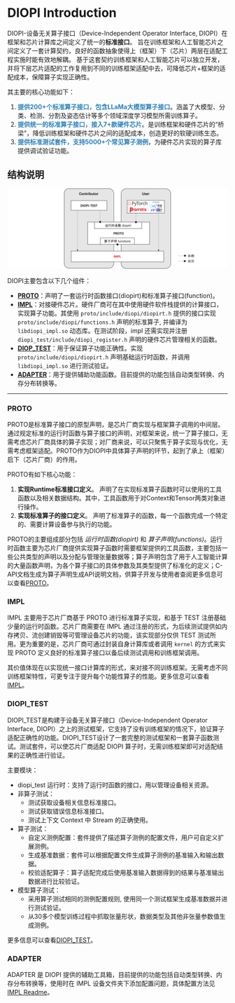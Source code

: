 # DIOPI Introduction

DIOPI-设备无关算子接口（Device-Independent Operator Interface, DIOPI）在框架和芯片计算库之间定义了统一的**标准接口**。
旨在训练框架和人工智能芯片之间定义了一套计算契约，良好的函数抽象使得上（框架）下（芯片）两层在适配工程实施时能有效地解耦。
基于这套契约训练框架和人工智能芯片可以独立开发，并将下层芯片适配的工作复用到不同的训练框架适配中去，可降低芯片+框架的适配成本，保障算子实现正确性。

其主要的核心功能如下：
1. **<font color="2980b9">提供200+个标准算子接口，包含LLaMa大模型算子接口</font>**。涵盖了大模型、分类、检测、分割及姿态估计等多个领域深度学习模型所需训练算子。
2. **<font color="2980b9">提供统一的标准算子接口，接入7+款硬件芯片</font>**。是训练框架和硬件芯片的“桥梁”，降低训练框架和硬件芯片之间的适配成本，创造更好的软硬训练生态。
3. **<font color="2980b9">提供标准测试套件，支持5000+个常见算子测例</font>**，为硬件芯片实现的算子库提供调试验证功能。


## 结构说明

![结构](../../_static/image/DIOPI/DIOPI_structure.png)

DIOPI主要包含以下几个组件：

- [**PROTO**](https://github.com/DeepLink-org/DIOPI/tree/main/proto)：声明了一套运行时函数接口(diopirt)和标准算子接口(function)。
- [**IMPL**](https://github.com/DeepLink-org/DIOPI/tree/main/impl)：对接硬件芯片。硬件厂商可在其中使用硬件软件栈提供的计算接口，实现算子功能。其使用 ```proto/include/diopi/diopirt.h``` 提供的接口实现 ```proto/include/diopi/functions.h``` 声明的标准算子, 并编译为 ```libdiopi_impl.so``` 动态库。在测试阶段，impl 还需实现并注册 ```diopi_test/include/diopi_register.h``` 声明的硬件芯片管理相关的函数。
- [**DIOP_TEST**](https://github.com/DeepLink-org/DIOPI/tree/main/diopi_test)：用于保证算子功能正确性。实现 ```proto/include/diopi/diopirt.h``` 声明基础运行时函数，并调用 ```libdiopi_impl.so``` 进行测试验证。
- [**ADAPTER**](https://github.com/DeepLink-org/DIOPI/tree/main/adaptor)：用于提供辅助功能函数。目前提供的功能包括自动类型转换、内存分布转换等。


----

### PROTO

PROTO是标准算子接口的原型声明，是芯片厂商实现与框架算子调用的中间层。通过规定标准的运行时函数与算子接口的声明，对框架来说，统一了算子接口，无需考虑芯片厂商具体的算子实现；对厂商来说，可以只聚焦于算子实现与优化，无需考虑框架适配。PROTO作为DIOPI中具体算子声明的环节，起到了承上（框架）启下（芯片厂商）的作用。

PROTO有如下核心功能：
 1. **实现Runtime标准接口定义**。
 声明了在实现标准算子函数时可以使用的工具函数以及相关数据结构。其中，工具函数用于对Context和Tensor两类对象进行操作。
 2. **实现标准算子的接口定义**。
 声明了标准算子的函数，每一个函数完成一个特定的、需要计算设备参与执行的功能。


PROTO的主要组成部分包括 _运行时函数(diopirt)_ 和 _算子声明(functions)_。运行时函数主要为芯片厂商提供实现算子函数时需要框架提供的工具函数，主要包括一些公共类型的声明以及分配与管理张量数据等；算子声明包含了用于人工智能计算的大量函数声明，为各个算子接口的具体参数及其类型提供了标准化的定义；C-API文档生成为算子声明生成API说明文档，供算子开发与使用者查阅更多信息可以查看[PROTO](https://github.com/DeepLink-org/DIOPI/tree/main/proto)。


### IMPL

IMPL 主要用于芯片厂商基于 PROTO 进行标准算子实现，和基于 TEST 注册基础少量的运行时函数。芯片厂商需要在 IMPL 通过注册的形式，为后续测试提供如内存拷贝、流创建销毁等可管理设备芯片的功能，该实现部分仅供 TEST 测试所用。更为重要的是，芯片厂商可通过封装自身计算库或者调用 ``kernel`` 的方式来实现 PROTO 定义良好的标准算子接口以备后续测试调用和训练框架调用。

其价值体现在以实现统一接口计算库的形式，来对接不同训练框架。无需考虑不同训练框架特性，可更专注于提升每个功能性算子的性能。更多信息可以查看[IMPL](https://github.com/DeepLink-org/DIOPI/tree/main/impl)。


### DIOPI_TEST

DIOPI_TEST是构建于设备无关算子接口（Device-Independent Operator Interface, DIOPI）之上的测试框架，它支持了没有训练框架的情况下，验证算子适配正确性的功能。DIOPI_TEST设计了一套完整的测试框架和一套算子函数测试。测试套件，可以使芯片厂商适配 DIOPI 算子时，无需训练框架即可对适配结果的正确性进行验证。

主要模块：
* diopi_test 运行时：支持了运行时函数的接口，用以管理设备相关资源。
* 非算子测试：
    * 测试获取设备相关信息标准接口。
    * 测试获取错误信息标准接口。
    * 测试上下文 Context 中 Stream 的正确使用。
* 算子测试：
    * 自定义测例配置：套件提供了描述算子测例的配置文件，用户可自定义扩展测例。
    * 生成基准数据：套件可以根据配置文件生成算子测例的基准输入和输出数据。
    * 校验适配算子：算子适配完成后使用基准输入数据得到的结果与基准输出数据进行比较验证。
* 模型算子测试：
    * 采用算子测试相同的测例配置规则, 使用同一个测试框架生成基准数据并进行测试验证。
    * 从30多个模型训练过程中抓取张量形状，数据类型及其他非张量参数值生成测例。

更多信息可以查看[DIOPI_TEST](https://github.com/DeepLink-org/DIOPI/tree/main/diopi_test)。

### ADAPTER

ADAPTER 是 DIOPI 提供的辅助工具箱，目前提供的功能包括自动类型转换、内存分布转换等，使用时在 IMPL 设备文件夹下添加配置问题，具体配置方法见[IMPL Readme](https://github.com/DeepLink-org/DIOPI/tree/main/impl#readme)。

